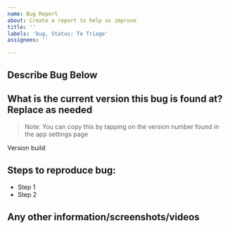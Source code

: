 ```yaml
---
name: Bug Report
about: Create a report to help us improve
title: ''
labels: 'bug, Status: To Triage'
assignees: ''

---
```


## Describe Bug Below


## What is the current version this bug is found at? Replace as needed
> Note: You can copy this by tapping on the version number found in the app settings page

Version <version number> build <build number>


## Steps to reproduce bug:
- Step 1
- Step 2


## Any other information/screenshots/videos
